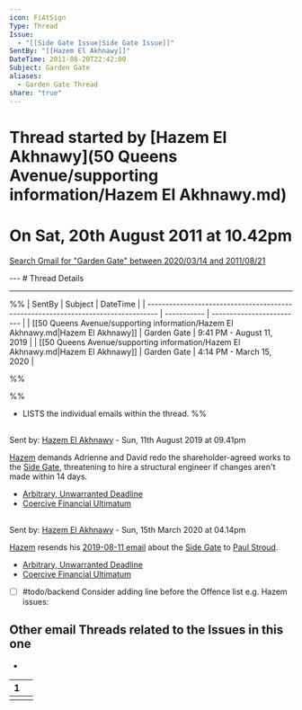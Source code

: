 ```yaml
---
icon: FiAtSign
Type: Thread
Issue:
  - "[[Side Gate Issue|Side Gate Issue]]"
SentBy: "[[Hazem El Akhnawy]]"
DateTime: 2011-08-20T22:42:00
Subject: Garden Gate
aliases:
  - Garden Gate Thread
share: "true"
---
```

# Thread started by [Hazem El Akhnawy](50 Queens Avenue/supporting information/Hazem El Akhnawy.md)
<p><span><h1 data-heading="On Sat, 20th August 2011 at 10.42pm">On Sat, 20th August 2011 at 10.42pm</h1></span></p>
<p><span><p><a data-tooltip-position="top" aria-label="https://mail.google.com/mail/u/0/#search/subject%3A(Garden%20Gate)+after%3A2020%2F03%2F14+before%3A2011%2F08%2F21" rel="noopener" class="external-link" href="https://mail.google.com/mail/u/0/#search/subject%3A(Garden%20Gate)+after%3A2020%2F03%2F14+before%3A2011%2F08%2F21" target="_blank">Search Gmail for "Garden Gate" between 2020/03/14 and 2011/08/21</a></p></span></p>
---
# Thread Details

- - - 

%%
| SentBy                                                                            | Subject     | DateTime                  |
| --------------------------------------------------------------------------------- | ----------- | ------------------------- |
| [[50 Queens Avenue/supporting information/Hazem El Akhnawy.md\|Hazem El Akhnawy]] | Garden Gate | 9:41 PM - August 11, 2019 |
| [[50 Queens Avenue/supporting information/Hazem El Akhnawy.md\|Hazem El Akhnawy]] | Garden Gate | 4:14 PM - March 15, 2020  |

%%

%%
- LISTS the individual emails within the thread.
%%
<p><span><div data-callout-metadata="" data-callout-fold="" data-callout="error" class="callout node-insert-event drop-shadow"><div class="callout-title"><div class="callout-icon"><svg width="16" height="16"></svg></div><div class="callout-title-inner">Sent by: <a data-tooltip-position="top" aria-label="50 Queens Avenue/emails/2019-08-11 21.41 ~ Hazem to David &amp; Adrienne (Garden Gate).md" data-href="50 Queens Avenue/emails/2019-08-11 21.41 ~ Hazem to David &amp; Adrienne (Garden Gate).md" href="50 Queens Avenue/emails/2019-08-11 21.41 ~ Hazem to David &amp; Adrienne (Garden Gate).md" class="internal-link" target="_blank" rel="noopener">Hazem El Akhnawy</a> - Sun, 11th August 2019 at 09.41pm</div></div><div class="callout-content">
<p><a data-tooltip-position="top" aria-label="Hazem El Akhnawy" data-href="Hazem El Akhnawy" href="Hazem El Akhnawy" class="internal-link" target="_blank" rel="noopener">Hazem</a> demands Adrienne and David redo the shareholder-agreed works to the <a data-tooltip-position="top" aria-label="Side Gate Issue" data-href="Side Gate Issue" href="Side Gate Issue" class="internal-link" target="_blank" rel="noopener">Side Gate</a>, threatening to hire a structural engineer if changes aren't made within 14 days.</p>
<ul>
<li><a data-href="Arbitrary, Unwarranted Deadline" href="Arbitrary, Unwarranted Deadline" class="internal-link" target="_blank" rel="noopener">Arbitrary, Unwarranted Deadline</a></li>
<li><a data-href="Coercive Financial Ultimatum" href="Coercive Financial Ultimatum" class="internal-link" target="_blank" rel="noopener">Coercive Financial Ultimatum</a></li>
</ul>
</div></div></span></p><p><span><div data-callout-metadata="" data-callout-fold="" data-callout="error" class="callout node-insert-event drop-shadow"><div class="callout-title"><div class="callout-icon"><svg width="16" height="16"></svg></div><div class="callout-title-inner">Sent by: <a data-tooltip-position="top" aria-label="50 Queens Avenue/emails/2020-03-15 Fw. Garden Gate.md" data-href="50 Queens Avenue/emails/2020-03-15 Fw. Garden Gate.md" href="50 Queens Avenue/emails/2020-03-15 Fw. Garden Gate.md" class="internal-link" target="_blank" rel="noopener">Hazem El Akhnawy</a> - Sun, 15th March 2020 at 04.14pm</div></div><div class="callout-content">
<p><a data-tooltip-position="top" aria-label="Hazem El Akhnawy" data-href="Hazem El Akhnawy" href="Hazem El Akhnawy" class="internal-link" target="_blank" rel="noopener">Hazem</a> resends his <a data-tooltip-position="top" aria-label="2019-08-11 21.41 ~ Hazem to David &amp; Adrienne (Garden Gate)" data-href="2019-08-11 21.41 ~ Hazem to David &amp; Adrienne (Garden Gate)" href="2019-08-11 21.41 ~ Hazem to David &amp; Adrienne (Garden Gate)" class="internal-link" target="_blank" rel="noopener">2019-08-11 email</a> about the <a data-tooltip-position="top" aria-label="Side Gate Issue" data-href="Side Gate Issue" href="Side Gate Issue" class="internal-link" target="_blank" rel="noopener">Side Gate</a> to <a data-href="Paul Stroud" href="Paul Stroud" class="internal-link" target="_blank" rel="noopener">Paul Stroud</a>.</p>
<ul>
<li><a data-href="Arbitrary, Unwarranted Deadline" href="Arbitrary, Unwarranted Deadline" class="internal-link" target="_blank" rel="noopener">Arbitrary, Unwarranted Deadline</a></li>
<li><a data-href="Coercive Financial Ultimatum" href="Coercive Financial Ultimatum" class="internal-link" target="_blank" rel="noopener">Coercive Financial Ultimatum</a></li>
</ul>
</div></div></span></p>

- [ ] #todo/backend Consider adding line before the Offence list e.g. Hazem issues:
## Other email Threads related to the Issues in this one
<div><ul class="dataview list-view-ul"><li><span></span></li></ul></div>
<div><table class="dataview table-view-table"><thead class="table-view-thead"><tr class="table-view-tr-header"><th class="table-view-th"><span></span><span class="dataview small-text">1</span></th><th class="table-view-th"><span></span></th></tr></thead><tbody class="table-view-tbody"><tr><td><span></span></td><td><span></span></td></tr></tbody></table></div>
